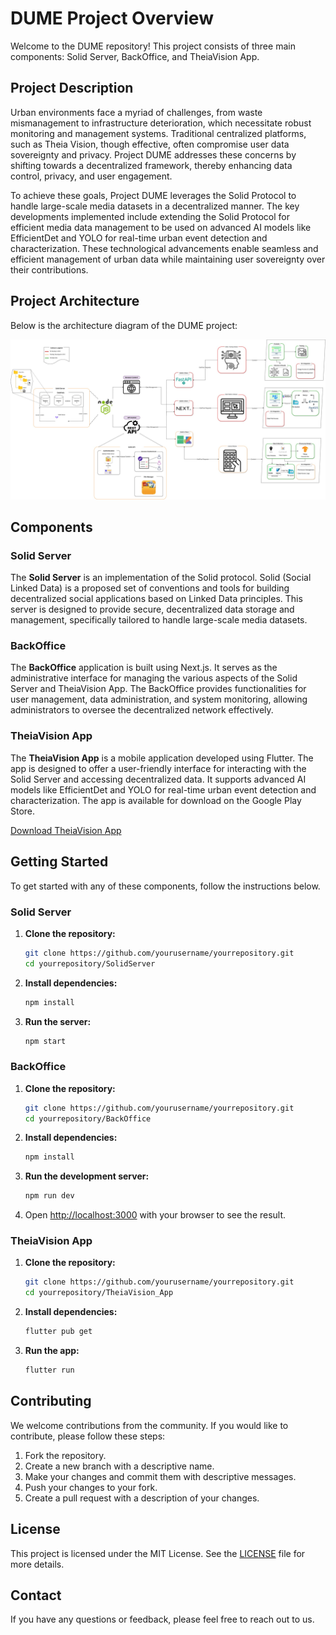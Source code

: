 # DUME Project Overview

Welcome to the DUME repository! This project consists of three main components: Solid Server, BackOffice, and TheiaVision App.

## Project Description

Urban environments face a myriad of challenges, from waste mismanagement to infrastructure deterioration, which necessitate robust monitoring and management systems. Traditional centralized platforms, such as Theia Vision, though effective, often compromise user data sovereignty and privacy. Project DUME addresses these concerns by shifting towards a decentralized framework, thereby enhancing data control, privacy, and user engagement.

To achieve these goals, Project DUME leverages the Solid Protocol to handle large-scale media datasets in a decentralized manner. The key developments implemented include extending the Solid Protocol for efficient media data management to be used on advanced AI models like EfficientDet and YOLO for real-time urban event detection and characterization. These technological advancements enable seamless and efficient management of urban data while maintaining user sovereignty over their contributions.

## Project Architecture

Below is the architecture diagram of the DUME project:

![DUME Project Architecture](docs/architecture.jpg)


## Components

### Solid Server

The **Solid Server** is an implementation of the Solid protocol. Solid (Social Linked Data) is a proposed set of conventions and tools for building decentralized social applications based on Linked Data principles. This server is designed to provide secure, decentralized data storage and management, specifically tailored to handle large-scale media datasets.

### BackOffice

The **BackOffice** application is built using Next.js. It serves as the administrative interface for managing the various aspects of the Solid Server and TheiaVision App. The BackOffice provides functionalities for user management, data administration, and system monitoring, allowing administrators to oversee the decentralized network effectively.

### TheiaVision App

The **TheiaVision App** is a mobile application developed using Flutter. The app is designed to offer a user-friendly interface for interacting with the Solid Server and accessing decentralized data. It supports advanced AI models like EfficientDet and YOLO for real-time urban event detection and characterization. The app is available for download on the Google Play Store.

[Download TheiaVision App](https://play.google.com/store/apps/details?id=com.logimade.theia_vision_app)

## Getting Started

To get started with any of these components, follow the instructions below.

### Solid Server

1. **Clone the repository:**
    ```bash
    git clone https://github.com/yourusername/yourrepository.git
    cd yourrepository/SolidServer
    ```

2. **Install dependencies:**
    ```bash
    npm install
    ```

3. **Run the server:**
    ```bash
    npm start
    ```

### BackOffice

1. **Clone the repository:**
    ```bash
    git clone https://github.com/yourusername/yourrepository.git
    cd yourrepository/BackOffice
    ```

2. **Install dependencies:**
    ```bash
    npm install
    ```

3. **Run the development server:**
    ```bash
    npm run dev
    ```

4. Open [http://localhost:3000](http://localhost:3000) with your browser to see the result.

### TheiaVision App

1. **Clone the repository:**
    ```bash
    git clone https://github.com/yourusername/yourrepository.git
    cd yourrepository/TheiaVision_App
    ```

2. **Install dependencies:**
    ```bash
    flutter pub get
    ```

3. **Run the app:**
    ```bash
    flutter run
    ```

## Contributing

We welcome contributions from the community. If you would like to contribute, please follow these steps:

1. Fork the repository.
2. Create a new branch with a descriptive name.
3. Make your changes and commit them with descriptive messages.
4. Push your changes to your fork.
5. Create a pull request with a description of your changes.

## License

This project is licensed under the MIT License. See the [LICENSE](LICENSE) file for more details.

## Contact

If you have any questions or feedback, please feel free to reach out to us.

